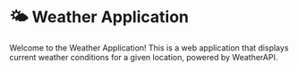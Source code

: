 # 🌤️ Weather Application

Welcome to the Weather Application! This is a  web application that displays current weather conditions for a given location, powered by WeatherAPI.

